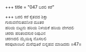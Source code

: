 +++
title = "047 ಬರಲಿ ಕರೆ"

+++
ಬರಲಿ ಕರೆ ಕೈತವದ ಶಿಕ್ಷಾ   
ಗುರುವನೆನುತವನೀಶ ದೂತರ   
ಹರಿಯ ಬಿಟ್ಟನು ಹರಿಯ ನಿಳಯಕೆ  ಹರಿಯ ವೇಗದಲಿ   
ಚರರು ಹರಿತಂದಸುರ ರಿಪುವಿನ   
ಚರಣದಲಿ ಮೈಯಿಕ್ಕಿ ನೊಸಲಲಿ   
ಕರಪುಟಾಂಜಲಿ ಮೆರೆವುತಿರೆ ಬಿನ್ನಹವ ಮಾಡಿದರು    ॥47॥